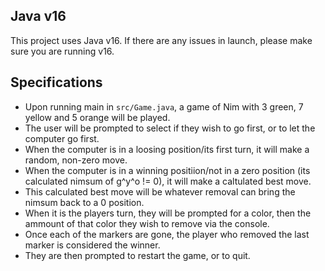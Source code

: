 ## Java v16

This project uses Java v16. If there are any issues in launch, please make sure you are running v16.

## Specifications

- Upon running main in `src/Game.java`, a game of Nim with 3 green, 7 yellow and 5 orange will be played.
- The user will be prompted to select if they wish to go first, or to let the computer go first.
- When the computer is in a loosing position/its first turn, it will make a random, non-zero move.
- When the computer is in a winning positiion/not in a zero position (its calculated nimsum of g^y^o != 0), it will make a caltulated best move.
- This calculated best move will be whatever removal can bring the nimsum back to a 0 position.
- When it is the players turn, they will be prompted for a color, then the ammount of that color they wish to remove via the console.
- Once each of the markers are gone, the player who removed the last marker is considered the winner. 
- They are then prompted to restart the game, or to quit.

